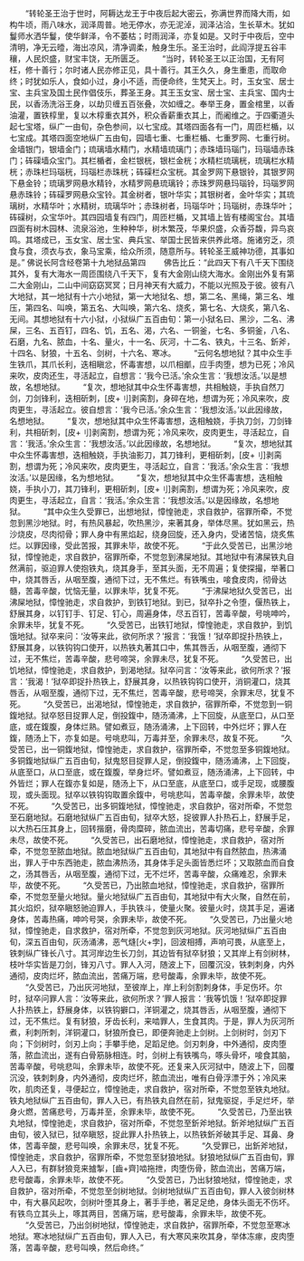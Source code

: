<!-- { "loadSidebar": true } -->
　　“转轮圣王治于世时，阿耨达龙王于中夜后起大密云，弥满世界而降大雨，如构牛顷，雨八味水，润泽周普。地无停水，亦无泥淖，润泽沾洽，生长草木。犹如鬘师水洒华鬘，使华鲜泽，令不萎枯；时雨润泽，亦复如是。又时于中夜后，空中清明，净无云曀，海出凉风，清净调柔，触身生乐。圣王治时，此阎浮提五谷丰穰，人民炽盛，财宝丰饶，无所匮乏。
　　“当时，转轮圣王以正治国，无有阿枉，修十善行；尔时诸人民亦修正见，具十善行。其王久久，身生重患，而取命终；时犹如乐人，食如小过，身小不适，而便命终，生梵天上。时，玉女宝、居士宝、主兵宝及国土民作倡伎乐，葬圣王身。其王玉女宝、居士宝、主兵宝、国内士民，以香汤洗浴王身，以劫贝缠五百张叠，次如缠之。奉举王身，置金棺里，以香油灌，置铁椁里，复以木椁重衣其外，积众香薪重衣其上，而阇维之。于四衢道头起七宝塔，纵广一由旬，杂色参间，以七宝成。其塔四面各有一门，周匝栏楯，以七宝成。其塔四面空地纵广五由旬，园墙七重、七重栏楯、七重罗网、七重行树。金墙银门，银墙金门；琉璃墙水精门，水精墙琉璃门；赤珠墙玛瑙门，玛瑙墙赤珠门；砗磲墙众宝门。其栏楯者，金栏银桄，银栏金桄；水精栏琉璃桄，琉璃栏水精桄；赤珠栏玛瑙桄，玛瑙栏赤珠桄；砗磲栏众宝桄。其金罗网下悬银铃，其银罗网下悬金铃；琉璃罗网悬水精铃，水精罗网悬琉璃铃；赤珠罗网悬玛瑙铃，玛瑙罗网悬赤珠铃；砗磲罗网悬众宝铃。其金树者，银叶华实；其银树者，金叶华实；其琉璃树，水精华叶；水精树，琉璃华叶；赤珠树者，玛瑙华叶；玛瑙树，赤珠华叶；砗磲树，众宝华叶。其四园墙复有四门，周匝栏楯，又其墙上皆有楼阁宝台。其墙四面有树木园林、流泉浴池，生种种华，树木繁茂，华果炽盛，众香芬馥，异鸟哀鸣。其塔成已，玉女宝、居士宝、典兵宝、举国士民皆来供养此塔。施诸穷乏，须食与食，须衣与衣，象马宝乘，给众所须，随意所与。转轮圣王威神功德，其事如是。”
佛说长阿含经卷第十九地狱品第四
　　佛告比丘：“此四天下有八千天下围绕其外，复有大海水一周匝围绕八千天下，复有大金刚山绕大海水。金刚出外复有第二大金刚山，二山中间窈窈冥冥；日月神天有大威力，不能以光照及于彼。彼有八大地狱，其一地狱有十六小地狱，第一大地狱名、想，第二名、黑绳，第三名、堆压，第四名、叫唤，第五名、大叫唤，第六名、烧炙，第七名、大烧炙，第八名、无间。其想地狱有十六小狱，小狱纵广五百由旬：第一小狱名曰、黑沙，二名、沸屎，三名、五百钉，四名、饥，五名、渴，六名、一铜釜，七名、多铜釜，八名、石磨，九名、脓血，十名、量火，十一名、灰河，十二名、铁丸，十三名、釿斧，十四名、豺狼，十五名、剑树，十六名、寒冰。
　　“云何名想地狱？其中众生手生铁爪，其爪长利，迭相瞋忿，怀毒害想，以爪相爴，应手肉堕，想为已死；冷风来吹，皮肉还生，寻活起立，自想言：‘我今已活。’余众生言：‘我想汝活。’以是想故，名想地狱。
　　“复次，想地狱其中众生怀毒害想，共相触娆，手执自然刀剑，刀剑锋利，迭相斫刺，[皮+刂]剥脔割，身碎在地，想谓为死；冷风来吹，皮肉更生，寻活起立。彼自想言：‘我今已活。’余众生言：‘我想汝活。’以此因缘故，名想地狱。
　　“复次，想地狱其中众生怀毒害想，迭相触娆，手执刀剑，刀剑锋利，共相斫刺，[皮+刂]剥脔割，想谓为死；冷风来吹，皮肉更生，寻活起立，自言：‘我活。’余众生言：‘我想汝活。’以此因缘故，名想地狱。
　　“复次，想地狱其中众生怀毒害想，迭相触娆，手执油影刀，其刀锋利，更相斫刺，[皮+刂]剥脔割，想谓为死；冷风来吹，皮肉更生，寻活起立，自言：‘我活。’余众生言：‘我想汝活。’以是因缘，名为想地狱。
　　“复次，想地狱其中众生怀毒害想，迭相触娆，手执小刀，其刀锋利，更相斫刺，[皮+刂]剥脔割，想谓为死；冷风来吹，皮肉更生，寻活起立，自言：‘我活。’余众生言：‘我想汝活。’以是因缘故，名想地狱。
　　“其中众生久受罪已，出想地狱，慞惶驰走，求自救护，宿罪所牵，不觉忽到黑沙地狱。时，有热风暴起，吹热黑沙，来著其身，举体尽黑。犹如黑云，热沙烧皮，尽肉彻骨；罪人身中有黑焰起，绕身回旋，还入身内，受诸苦恼，烧炙焦烂。以罪因缘，受此苦报，其罪未毕，故使不死。
　　“于此久受苦已，出黑沙地狱，慞惶驰走，求自救护，宿罪所牵，不觉忽到沸屎地狱。其地狱中有沸屎铁丸自然满前，驱迫罪人使抱铁丸，烧其身手，至其头面，无不周遍；复使探撮，举著口中，烧其唇舌，从咽至腹，通彻下过，无不焦烂。有铁嘴虫，唼食皮肉，彻骨达髓，苦毒辛酸，忧恼无量，以罪未毕，犹复不死。
　　“于沸屎地狱久受苦已，出沸屎地狱，慞惶驰走，求自救护，到铁钉地狱。到已，狱卒扑之令堕，偃热铁上，舒展其身，以钉钉手、钉足、钉心，周遍身体，尽五百钉，苦毒辛酸，号咷呻吟，余罪未毕，犹复不死。
　　“久受苦已，出铁钉地狱，慞惶驰走，求自救护，到饥饿地狱。狱卒来问：‘汝等来此，欲何所求？’报言：‘我饿！’狱卒即捉扑热铁上，舒展其身，以铁钩钩口使开，以热铁丸著其口中，焦其唇舌，从咽至腹，通彻下过，无不焦烂，苦毒辛酸，悲号啼哭，余罪未尽，犹复不死。
　　“久受苦已，出饥地狱，慞惶驰走，求自救护，到渴地狱。狱卒问言：‘汝等来此，欲何所求？’报言：‘我渴！’狱卒即捉扑热铁上，舒展其身，以热铁钩钩口使开，消铜灌口，烧其唇舌，从咽至腹，通彻下过，无不焦烂，苦毒辛酸，悲号啼哭，余罪末尽，犹复不死。
　　“久受苦已，出渴地狱，慞惶驰走，求自救护，宿罪所牵，不觉忽到一铜鍑地狱。狱卒怒目捉罪人足，倒投鍑中，随汤涌沸，上下回旋，从底至口，从口至底，或在鍑腹，身体烂熟。譬如煮豆，随汤涌沸，上下回转，中外烂坏；罪人在鍑，随汤上下，亦复如是。号咷悲叫，万毒并至，余罪未尽，故复不死。
　　“久受苦已，出一铜鍑地狱，慞惶驰走，求自救护，宿罪所牵，不觉忽至多铜鍑地狱。多铜鍑地狱纵广五百由旬，狱鬼怒目捉罪人足，倒投鍑中，随汤涌沸，上下回旋，从底至口，从口至底，或在鍑腹，举身烂坏。譬如煮豆，随汤涌沸，上下回转，中外皆烂；罪人在鍑亦复如是，随汤上下，从口至底，从底至口，或手足现，或腰腹现，或头面现。狱卒以铁钩钩取置余鍑中，号咷悲叫，苦毒辛酸，余罪未毕，故使不死。
　　“久受苦已，出多铜鍑地狱，慞惶驰走，求自救护，宿对所牵，不觉忽至石磨地狱。石磨地狱纵广五百由旬，狱卒大怒，捉彼罪人扑热石上，舒展手足，以大热石压其身上，回转揩磨，骨肉糜碎，脓血流出，苦毒切痛，悲号辛酸，余罪未尽，故使不死。
　　“久受苦已，出石磨地狱，慞惶驰走，求自救护，宿对所牵，不觉忽至脓血地狱。脓血地狱纵广五百由旬，其地狱中有自然脓血，热沸涌出，罪人于中东西驰走，脓血沸热汤，其身体手足头面皆悉烂坏；又取脓血而自食之，汤其唇舌，从咽至腹，通彻下过，无不烂坏，苦毒辛酸，众痛难忍，余罪未毕，故使不死。
　　“久受苦已，乃出脓血地狱，慞惶驰走，求自救护，宿罪所牵，不觉忽至量火地狱。量火地狱纵广五百由旬，其地狱中有大火聚，自然在前，其火焰炽，狱卒瞋怒驰迫罪人，手执铁斗，使量火聚。彼量火时，烧其手足，遍诸身体，苦毒热痛，呻吟号哭，余罪未毕，故使不死。
　　“久受苦已，乃出量火地狱，慞惶驰走，自求救护，宿对所牵，不觉忽到灰河地狱。灰河地狱纵广五百由旬，深五百由旬，灰汤涌沸，恶气熢[火+孛]，回波相搏，声响可畏，从底至上，铁刺纵广锋长八寸。其河岸边生长刀剑，其边皆有狱卒豺狼；又其岸上有剑树林，枝叶华实皆是刀剑，锋刃八寸。罪人入河，随波上下，回覆沉没，铁刺刺身，内外通彻，皮肉烂坏，脓血流出，苦痛万端，悲号酸毒，余罪未毕，故使不死。
　　“久受苦已，乃出灰河地狱，至彼岸上，岸上利剑割刺身体，手足伤坏。尔时，狱卒问罪人言：‘汝等来此，欲何所求？’罪人报言：‘我等饥饿！’狱卒即捉罪人扑热铁上，舒展身体，以铁钩擗口，洋铜灌之，烧其唇舌，从咽至腹，通彻下过，无不焦烂。复有豺狼，牙齿长利，来啮罪人，生食其肉。于是，罪人为灰河所煮，利刺所刺，洋铜灌口，豺狼所食已，即便奔驰走上剑树。上剑树时，剑刃下向；下剑树时，剑刃上向；手攀手绝，足蹈足绝。剑刃刺身，中外通彻，皮肉堕落，脓血流出，遂有白骨筋脉相连。时，剑树上有铁嘴鸟，啄头骨坏，唼食其脑，苦毒辛酸，号咷悲叫，余罪未毕，故使不死。还复来入灰河狱中，随波上下，回覆沉没，铁刺刺身，内外通彻，皮肉烂坏，脓血流出，唯有白骨浮漂于外；冷风来吹，肌肉还复，寻便起立，慞惶驰走，求自救护，宿对所牵，不觉忽至铁丸地狱。铁丸地狱纵广五百由旬，罪人入已，有热铁丸自然在前，狱鬼驱捉，手足烂坏，举身火燃，苦痛悲号，万毒并至，余罪未毕，故使不死。
　　“久受苦已，乃至出铁丸地狱，慞惶驰走，求自救护，宿对所牵，不觉忽至釿斧地狱。釿斧地狱纵广五百由旬，彼入狱已，狱卒瞋怒，捉此罪人扑热铁上，以热铁釿斧破其手足、耳鼻、身体，苦毒辛酸，悲号叫唤，余罪未尽，犹复不死。
　　“久受罪已，出釿斧地狱，慞惶驰走，求自救护，宿罪所牵，不觉忽至豺狼地狱。豺狼地狱纵广五百由旬，罪人入已，有群豺狼竞来摣掣，[齒+齊]啮拖抴，肉堕伤骨，脓血流出，苦痛万端，悲号酸毒，余罪未毕，故使不死。
　　“久受苦已，乃出豺狼地狱，慞惶驰走，求自救护，宿对所牵，不觉忽至剑树地狱。剑树地狱纵广五百由旬，罪人入彼剑树林中，有大暴风起吹，剑树叶堕其身上，著手手绝，著足足绝，身体头面无不伤坏。有铁鸟立其头上，啄其两目，苦痛万端，悲号酸毒，余罪未毕，故使不死。
　　“久受苦已，乃出剑树地狱，慞惶驰走，求自救护，宿罪所牵，不觉忽至寒冰地狱。寒冰地狱纵广五百由旬，罪人入已，有大寒风来吹其身，举体冻瘃，皮肉堕落，苦毒辛酸，悲号叫唤，然后命终。”
